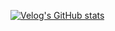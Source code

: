[![Velog's GitHub stats](https://velog-readme-stats.vercel.app/api?name=lxn_ee.log)](https://velog.io/@lxn_ee/Toy-Project-%EA%B2%8C%EC%8B%9C%ED%8C%90-%EB%A7%8C%EB%93%A4%EA%B8%B0)
